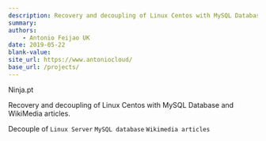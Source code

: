 ```yaml
---
description: Recovery and decoupling of Linux Centos with MySQL Database and WikiMedia articles.
summary: 
authors:
    - Antonio Feijao UK
date: 2019-05-22
blank-value:
site_url: https://www.antoniocloud/
base_url: /projects/
---
```


Ninja.pt

Recovery and decoupling of Linux Centos with MySQL Database and WikiMedia articles.

Decouple of
  `Linux Server`
  `MySQL database`
  `Wikimedia articles`
